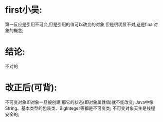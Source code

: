 # first小吴:
  第一反应是引用不可变,但是引用的值可以改变的对象,但是很明显不对,这是final对象的概念;

# 结论:
  不对的

# 改正后(可背):
  不可变对象即对象一旦被创建,那它的状态(即对象属性值)就不能改变;
  Java中像String、基本类型的包装类、BigInteger等都是不可变类;
  不可变对象天生是线程安全的;